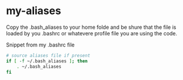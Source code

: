 # my-aliases

Copy the .bash_aliases to your home folde and be shure that the file is loaded by you .bashrc or whatevere profile file you are using the code.


Snippet from my .bashrc file
```bash
# source aliases file if present
if [ -f ~/.bash_aliases ]; then
    . ~/.bash_aliases
fi
```
